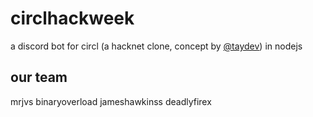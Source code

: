 # circlhackweek
a discord bot for circl (a hacknet clone, concept by [@taydev](https://github.com/taydev/circl)) in nodejs

## our team
mrjvs
binaryoverload
jameshawkinss
deadlyfirex
